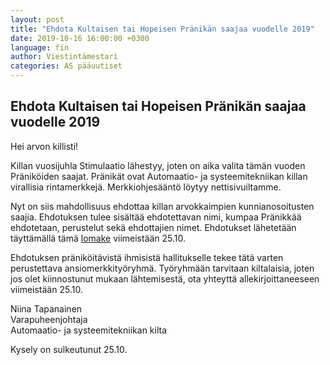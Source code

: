 ```yaml
---
layout: post
title: "Ehdota Kultaisen tai Hopeisen Pränikän saajaa vuodelle 2019"
date: 2019-10-16 16:00:00 +0300
language: fin
author: Viestintämestari
categories: AS pääuutiset
---
```


## Ehdota Kultaisen tai Hopeisen Pränikän saajaa vuodelle 2019

Hei arvon killisti!

Killan vuosijuhla Stimulaatio lähestyy, joten on aika valita tämän vuoden Präniköiden saajat. Pränikät ovat Automaatio- ja systeemitekniikan killan virallisia rintamerkkejä. Merkkiohjesääntö löytyy nettisivuiltamme.

Nyt on siis mahdollisuus ehdottaa killan arvokkaimpien kunnianosoitusten saajia. Ehdotuksen tulee sisältää ehdotettavan nimi, kumpaa Pränikkää ehdotetaan, perustelut sekä ehdottajien nimet. Ehdotukset lähetetään täyttämällä tämä [lomake](https://docs.google.com/forms/d/e/1FAIpQLSfsHc0MbQ7STgDcr6LkL7qAYcuDmRE6RSr-VMlanuDRAsYytg/viewform) viimeistään 25.10.

Ehdotuksen präniköitävistä ihmisistä hallitukselle tekee tätä varten perustettava ansiomerkkityöryhmä. Työryhmään tarvitaan kiltalaisia, joten jos olet kiinnostunut mukaan lähtemisestä, ota yhteyttä allekirjoittaneeseen viimeistään 25.10.

Niina Tapanainen  
Varapuheenjohtaja  
Automaatio- ja systeemitekniikan kilta  

Kysely on sulkeutunut 25.10.
